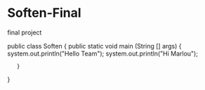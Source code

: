 # Soften-Final
final project

public class Soften {
  public static void main (String [] args) {
       system.out.println("Hello Team");
       system.out.println("Hi Marlou");

       }
}
